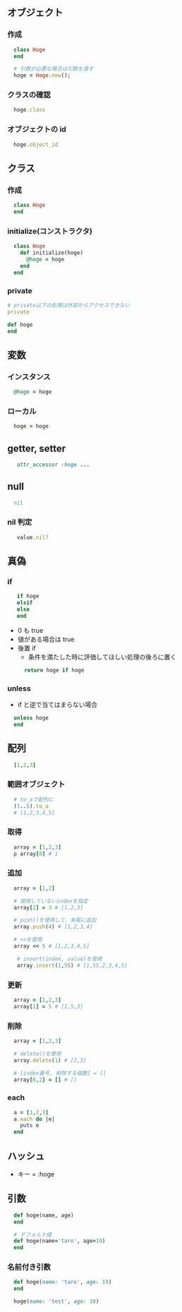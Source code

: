 ## オブジェクト

### 作成

```ruby
  class Hoge
  end

  # 引数が必要な場合は引数を渡す
  hoge = Hoge.new();
```

### クラスの確認

```ruby
  hoge.class
```

### オブジェクトの id

```ruby
  hoge.object_id
```

## クラス

### 作成

```ruby
  class Hoge
  end
```

### initialize(コンストラクタ)

```ruby
  class Hoge
    def initialize(hoge)
      @hoge = hoge
    end
  end
```

### private

```ruby
# private以下の処理は外部からアクセスできない
private

def hoge
end
```

## 変数

### インスタンス

```ruby
  @hoge = hoge
```

### ローカル

```ruby
  hoge = hoge
```

## getter, setter

```ruby
   attr_accessor :hoge ...
```

## null

```ruby
  nil
```

### nil 判定

```ruby
   value.nil?
```

## 真偽

### if

```ruby
   if hoge
   elsif
   else
   end
```

- 0 も true
- 値がある場合は true
- 後置 if
  - 条件を満たした時に評価してほしい処理の後ろに置く
  ```ruby
    return hoge if hoge
  ```

### unless

- if と逆で当てはまらない場合

```ruby
  unless hoge
  end
```

## 配列

```ruby
  [1,2,3]
```

### 範囲オブジェクト

```ruby
  # to_aで配列に
  (1..5).to_a
  # [1,2,3,4,5]
```

### 取得

```ruby
  array = [1,2,3]
  p array[0] # 1
```

### 追加

```ruby
  array = [1,2]

  # 使用していないindexを指定
  array[2] = 3 # [1,2,3]

  # push()を使用して、末尾に追加
  array.push(4) # [1,2,3,4]

  # <<を使用
  array << 5 # [1,2,3,4,5]

   # insert(index, value)を使用
   array.insert(1,55) # [1,55,2,3,4,5]
```

### 更新

```ruby
  array = [1,2,3]
  array[1] = 5 # [1,5,3]
```

### 削除

```ruby
  array = [1,2,3]

  # delete()を使用
  array.delete(1) # [2,3]

  # [index番号, 削除する個数] = []
  array[0,2] = [] # []
```

### each

```ruby
  a = [1,2,3]
  a.each do |e|
    puts e
  end
```

## ハッシュ

- キー = :hoge

## 引数

```ruby
  def hoge(name, age)
  end

  # デフォルト値
  def hoge(name='taro', age=19)
  end
```

### 名前付き引数

```ruby
  def hoge(name: 'taro', age: 19)
  end

  hoge(name: 'test', age: 10)
```
